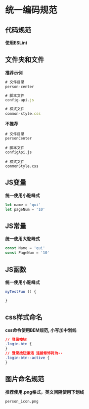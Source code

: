 # 统一编码规范

## 代码规范

**<p class="tip-color"><i class="fa fa-lightbulb-o"></i>  使用ESLint</p>**

## 文件夹和文件

**<p class="tip-color"><i class="fa fa-lightbulb-o"></i>  推荐示例</p>**

```js
# 文件目录
person-center

# 脚本文件
config-api.js

# 样式文件
common-style.css
```

**<p class="error-color">不推荐</p>**

```
# 文件目录
personCenter

# 脚本文件
configApi.js

# 样式文件
commonStyle.css
```

## JS变量

**<p class="tip-color"><i class="fa fa-lightbulb-o"></i>  统一使用小驼峰式</p>**

```js
let name = 'qui'
let pageNum = '10'
```

## JS常量

**<p class="tip-color"><i class="fa fa-lightbulb-o"></i>  统一使用大驼峰式</p>**

```js
const Name = 'qui'
const PageNum = '10'
```

## JS函数

**<p class="tip-color"><i class="fa fa-lightbulb-o"></i>  统一使用小驼峰式</p>**

```js
myTestFun () {

}
```

## css样式命名

**<p class="tip-color"><i class="fa fa-lightbulb-o"></i>  css命令使用BEM规范, 小写加中划线</p>**

```css
// 登录按钮
.login-btn {
}
// 登录按钮激活 连接修饰符为--
.login-btn--active {
}
```

## 图片命名规范

**<p class="tip-color"><i class="fa fa-lightbulb-o"></i>  推荐使用.png格式，英文间隔使用下划线</p>**

```
person_icon.png
```